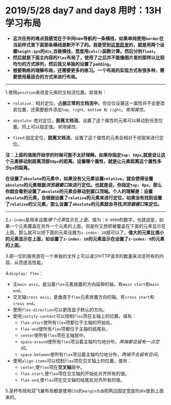 # 2019/5/28 day7 and day8 用时：13H  学习布局
* **这次任务的难点我感觉在于中间nav导航的一条横线，如果单纯使用`border`在当前样式里下面那条横线是断开不了的。我是受到[这里启发](https://ask.csdn.net/questions/357215)的，就是用两个设置`height:1px`的`div`,当做横线，宽度用`calc()`函数计算。然后分别`float`。**
* **然后就是下面主内容的`flex`布局了，使用了之后并不能像图片里的那样以比较均匀的方式排列，然后我又单独的设置了`padding`。**
* **想要熟练的理解布局，还需要更多的练习。一个布局的实现方式有很多种，需要使用最适合的方式来进行布局。**

---
1.使用`position`来改变元素的文档流位置。其值有：
  * `relative`：相对定位，**占据正常的文档流中**。但仅仅设置这一属性并不会更改其位置，还需要额外添加`top、right、bottom 和 right`。*常用属性*。

  * `absolute`: 绝对定位，**脱离文档流**。设置了这个属性的元素可以移动到任意位置。同上可以指定值。*常用属性*。
  * `fixed`:固定定位，**脱离文档流**。设置了这个属性的元素会相对于视窗来进行定位。

**注：上面的值刚开始学的时候可能不太好理解。如果你指定`top: 50px`,就是说让这个元素移动到距离顶部`50px`的距离。设置哪个属性，就是让元素距离这个属性多少`px`的距离。**

**在设置了`absolute`的元素中，如果没有父元素设置`relative`，就会使得设置`absolute`的元素根据*浏览器窗口*来进行定位。也就是说，你指定`top: 0px`，那么你就会看到设置了`absolute`的元素会移动到窗口顶端。个人的理解是：设置`absolute`的元素，会根据设置了`relative`的元素来进行定位，如果没有找到设置了`relative`的父元素，那么设置了`absolute`的元素就会寻找*浏览器窗口*来定位。**

---

2.`z-index`是用来设置*哪个元素*显示在*上面*，值为：`0-9999`的数字。也就说是，如果一个元素覆盖在另外一个元素的上面，但是你又想把被覆盖在下面的元素显示在上面，那么就可以把下面的元素设置为`z-index: 10`就可以了。**值大的元素比值小的元素显示在上面，如设置了`z-index: 10`的元素显示在设置了`z-index: 9`的元素的上面。**

3.把一切的服务放在一个单独的文件上可以减少HTTP请求的数量来浏览所有的内容，从而提高性能。

4.`display: flex`：
  * 主`main axis`，是沿着`flex`元素放置的方向延伸的轴，有`main start`和`main end`。
  * 交叉轴`cross axis`，是垂直于`flex`元素放置方向的轴，有`cross start`和`cross end`。
  * 使用`flex-direction`可以更改盒子默认的方向。
  * 使用`justify-content`可以控制`flex`项在主轴上的位置。值有：
    * `flex-start`使所有`flex`项都位于主轴的开始处。
    * `flex-end`使所有`flex`项都位于主轴的结尾处。
    * `center`使所有`flex`项在主轴居中。
    * `space-around`使所有`flex`项沿着主轴均匀地分布，*两端都会留有一点空间*。
    * `space-between`使所有`flex`项沿着主轴均匀地分布，*两端不会留有空间*。
  * 使用`align-items`可以控制`flex`项在交叉轴上的位置。值有：
    * `center`,使`flex`项在**交叉轴**居中。
    * `flex-start`,使`flex`项在交叉轴的开始处对齐所有的值。
    * `flex-end`,使`flex`项在交叉轴的结尾处对齐所有的值。

5.圣杯布局和双飞翼布局都是使用`CSS`的`margin负值`把两边固定宽度的div放到上面来的。
  
